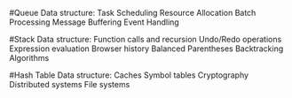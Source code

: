 #Queue Data structure: Task Scheduling Resource Allocation Batch Processing Message Buffering Event Handling

#Stack Data structure: Function calls and recursion Undo/Redo operations Expression evaluation Browser history Balanced Parentheses Backtracking Algorithms

#Hash Table Data structure: Caches Symbol tables Cryptography Distributed systems File systems